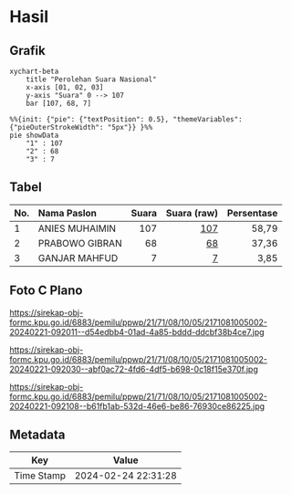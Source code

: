 # Hasil

## Grafik

```mermaid
xychart-beta
    title "Perolehan Suara Nasional"
    x-axis [01, 02, 03]
    y-axis "Suara" 0 --> 107
    bar [107, 68, 7]
```

```mermaid
%%{init: {"pie": {"textPosition": 0.5}, "themeVariables": {"pieOuterStrokeWidth": "5px"}} }%%
pie showData
    "1" : 107
    "2" : 68
    "3" : 7
```

## Tabel

| No. | Nama Paslon    | Suara | Suara (raw) | Persentase |
|:--- |:-------------- | -----:| -----------:| ----------:|
| 1   | ANIES MUHAIMIN | 107   | [107][p-1]  | 58,79      |
| 2   | PRABOWO GIBRAN | 68    | [68][p-2]   | 37,36      |
| 3   | GANJAR MAHFUD  | 7     | [7][p-3]    | 3,85       |


[p-1]: https://github.com/gigit-pemilu/pemilu-2024/blob/main/pilpres/hitung-suara/sub/21-kepulauan-riau/sub/71-kota-batam/sub/08-galang/sub/1005-rempang-cate/sub/002-tps/sub/paslon-1.txt
[p-2]: https://github.com/gigit-pemilu/pemilu-2024/blob/main/pilpres/hitung-suara/sub/21-kepulauan-riau/sub/71-kota-batam/sub/08-galang/sub/1005-rempang-cate/sub/002-tps/sub/paslon-2.txt
[p-3]: https://github.com/gigit-pemilu/pemilu-2024/blob/main/pilpres/hitung-suara/sub/21-kepulauan-riau/sub/71-kota-batam/sub/08-galang/sub/1005-rempang-cate/sub/002-tps/sub/paslon-3.txt

## Foto C Plano

https://sirekap-obj-formc.kpu.go.id/6883/pemilu/ppwp/21/71/08/10/05/2171081005002-20240221-092011--d54edbb4-01ad-4a85-bddd-ddcbf38b4ce7.jpg

https://sirekap-obj-formc.kpu.go.id/6883/pemilu/ppwp/21/71/08/10/05/2171081005002-20240221-092030--abf0ac72-4fd6-4df5-b698-0c18f15e370f.jpg

https://sirekap-obj-formc.kpu.go.id/6883/pemilu/ppwp/21/71/08/10/05/2171081005002-20240221-092108--b61fb1ab-532d-46e6-be86-76930ce86225.jpg


## Metadata

| Key        | Value               |
| ---------- | ------------------- |
| Time Stamp | 2024-02-24 22:31:28 |




